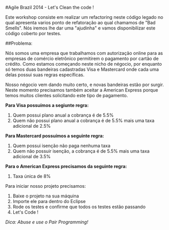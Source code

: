 #Agile Brazil 2014 - Let's Clean the code !


Este workshop consiste em realizar um refactoring neste código legado no qual apresenta varios ponto de refatoração ao qual chamamos de "Bad Smells". Nós iremos lhe dar uma "ajudinha" e vamos disponibilizar este código coberto por testes.


##Problema:

Nós somos uma empresa que trabalhamos com autorização online para as empresas de comércio eletrônico permitirem o  pagamento por cartão de crédito. Como estamos começando neste nicho de négocio, por enquanto só temos duas bandeiras cadastradas Visa e Mastercard onde cada uma delas possui suas regras específicas.

Nosso négocio vem dando muito certo, e novas bandeiras estão por surgir. Neste momento precisamos também aceitar a American Express porque temos muitos clientes solicitando este tipo de pagamento.

**Para Visa possuímos a segiunte regra:**

1. Quem possui plano anual a cobrança é de 5.5%
2. Quem não possui plano anual a cobrança é de 5.5% mais uma taxa adicional de 2.5%

**Para Mastercard possuímos a seguinte regra:**

1. Quem possui isenção não paga nenhuma taxa
2. Quem não possuir isenção, a cobrança é de 5.5% mais uma taxa adicional de 3.5%

**Para o American Express precisamos da seguinte regra:**

1. Taxa única de 8%


Para iniciar nosso projeto precisamos:

1. Baixe o projeto na sua máquina
2. Importe ele para dentro do Eclipse
3. Rode os testes e confirme que todos os testes estão passando
4. Let's Code !

*Dica: Abuse e use o Pair Programming!*
